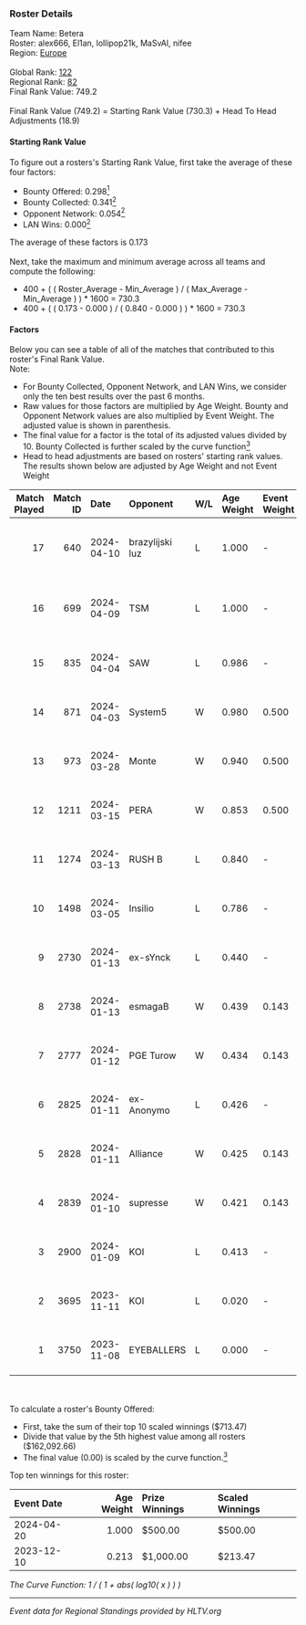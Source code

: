 ### Roster Details<br />
Team Name: Betera<br />
Roster: alex666, El1an, lollipop21k, MaSvAl, nifee<br />
Region: [Europe]( ../standings_europe.md)<br />
<br />
Global Rank: [122](../standings_global.md)<br />
Regional Rank: [82]( ../standings_europe.md)<br />
Final Rank Value:  749.2<br />
<br />
Final Rank Value (749.2) = Starting Rank Value (730.3) + Head To Head Adjustments (18.9)<br />

#### Starting Rank Value<br />
To figure out a rosters's Starting Rank Value, first take the average of these four factors:<br />
- Bounty Offered: 0.298[<sup>1</sup>](#table2)
- Bounty Collected: 0.341[<sup>2</sup>](#table1)
- Opponent Network: 0.054[<sup>2</sup>](#table1)
- LAN Wins: 0.000[<sup>2</sup>](#table1)

The average of these factors is 0.173<br />
<br />
Next, take the maximum and minimum average across all teams and compute the following:<br />
- 400 + ( ( Roster_Average - Min_Average ) / ( Max_Average - Min_Average ) ) * 1600 = 730.3
- 400 + ( ( 0.173 - 0.000 ) / ( 0.840 - 0.000 ) ) * 1600 = 730.3


#### Factors<br />
Below you can see a table of all of the matches that contributed to this roster's Final Rank Value.<br />
Note:<br />

- For Bounty Collected, Opponent Network, and LAN Wins, we consider only the ten best results over the past 6 months.
- Raw values for those factors are multiplied by Age Weight. Bounty and Opponent Network values are also multiplied by Event Weight. The adjusted value is shown in parenthesis.
- The final value for a factor is the total of its adjusted values divided by 10. Bounty Collected is further scaled by the curve function[<sup>3</sup>](#curveFunction)
- Head to head adjustments are based on rosters' starting rank values. The results shown below are adjusted by Age Weight and not Event Weight
<span id="table1"></span><br />


| Match Played | Match ID | Date       | Opponent        | W/L | Age Weight | Event Weight | Bounty Collected | Opponent Network | LAN Wins  | H2H Adj. | Roster                                     |
| -: | -: | :- | :- | :- | :- | :- | :- | :- | :- | -: | :- |
|           17 |      640 | 2024-04-10 | brazylijski luz | L   | 1.000      | -            | -                | -                | -         |   -11.94 | alex666, El1an, lollipop21k, MaSvAl, nifee |
|           16 |      699 | 2024-04-09 | TSM             | L   | 1.000      | -            | -                | -                | -         |   -14.10 | alex666, El1an, lollipop21k, MaSvAl, nifee |
|           15 |      835 | 2024-04-04 | SAW             | L   | 0.986      | -            | -                | -                | -         |    -0.73 | alex666, lollipop21k, MaSvAl, nifee, sad   |
|           14 |      871 | 2024-04-03 | System5         | W   | 0.980      | 0.500        | 0.000 (0.000)    | 0.077 (0.038)    | 0 (0.000) |     6.81 | alex666, lollipop21k, MaSvAl, nifee, sad   |
|           13 |      973 | 2024-03-28 | Monte           | W   | 0.940      | 0.500        | 0.188 (0.089)    | 0.589 (0.277)    | 0 (0.000) |    28.48 | alex666, lollipop21k, MaSvAl, nifee, sad   |
|           12 |     1211 | 2024-03-15 | PERA            | W   | 0.853      | 0.500        | 0.062 (0.027)    | 0.365 (0.156)    | 0 (0.000) |    19.52 | alex666, lollipop21k, MaSvAl, nifee, sad   |
|           11 |     1274 | 2024-03-13 | RUSH B          | L   | 0.840      | -            | -                | -                | -         |   -12.09 | alex666, lollipop21k, MaSvAl, nifee, sad   |
|           10 |     1498 | 2024-03-05 | Insilio         | L   | 0.786      | -            | -                | -                | -         |    -6.06 | alex666, lollipop21k, MaSvAl, nifee, sad   |
|            9 |     2730 | 2024-01-13 | ex-sYnck        | L   | 0.440      | -            | -                | -                | -         |    -7.27 | alex666, lollipop21k, MaSvAl, nifee, sad   |
|            8 |     2738 | 2024-01-13 | esmagaB         | W   | 0.439      | 0.143        | 0.016 (0.001)    | 0.293 (0.018)    | 0 (0.000) |     7.36 | alex666, lollipop21k, MaSvAl, nifee, sad   |
|            7 |     2777 | 2024-01-12 | PGE Turow       | W   | 0.434      | 0.143        | 0.011 (0.001)    | 0.081 (0.005)    | 0 (0.000) |     6.42 | alex666, lollipop21k, MaSvAl, nifee, sad   |
|            6 |     2825 | 2024-01-11 | ex-Anonymo      | L   | 0.426      | -            | -                | -                | -         |    -6.58 | alex666, lollipop21k, MaSvAl, nifee, sad   |
|            5 |     2828 | 2024-01-11 | Alliance        | W   | 0.425      | 0.143        | 0.016 (0.001)    | 0.815 (0.049)    | 0 (0.000) |     9.41 | alex666, lollipop21k, MaSvAl, nifee, sad   |
|            4 |     2839 | 2024-01-10 | supresse        | W   | 0.421      | 0.143        | 0.000 (0.000)    | 0.000 (0.000)    | 0 (0.000) |     1.81 | alex666, lollipop21k, MaSvAl, nifee, sad   |
|            3 |     2900 | 2024-01-09 | KOI             | L   | 0.413      | -            | -                | -                | -         |    -2.06 | alex666, lollipop21k, MaSvAl, nifee, sad   |
|            2 |     3695 | 2023-11-11 | KOI             | L   | 0.020      | -            | -                | -                | -         |    -0.10 | Ganginho, lollipop21k, MaSvAl, nifee, sad  |
|            1 |     3750 | 2023-11-08 | EYEBALLERS      | L   | 0.000      | -            | -                | -                | -         |    -0.00 | Ganginho, lollipop21k, MaSvAl, nifee, sad  |

<br />
<span id="table2"></span><br />
To calculate a roster's Bounty Offered:<br />

- First, take the sum of their top 10 scaled winnings ($713.47)
- Divide that value by the 5th highest value among all rosters ($162,092.66)
- The final value (0.00) is scaled by the curve function.[<sup>3</sup>](#curveFunction)

Top ten winnings for this roster:<br />

| Event Date | Age Weight | Prize Winnings | Scaled Winnings |
| :- | -: | :- | :- |
| 2024-04-20 |      1.000 | $500.00        | $500.00         |
| 2023-12-10 |      0.213 | $1,000.00      | $213.47         |


<span id="curveFunction"></span>_The Curve Function: 1 / ( 1 + abs( log10( x ) ) )_<br />

---
_Event data for Regional Standings provided by HLTV.org_<br />
